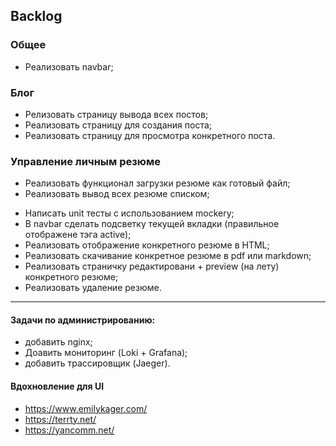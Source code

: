 ## Backlog

### Общее
+ Реализовать navbar;

### Блог
- Релизовать страницу вывода всех постов;
- Реализовать страницу для создания поста;
- Реализовать страницу для просмотра конкретного поста.

### Управление личным резюме
+ Реализовать функционал загрузки резюме как готовый файл;
+ Реализовать вывод всех резюме списком;
- Написать unit тесты с использованием mockery;
- В navbar сделать подсветку текущей вкладки (правильное отображене тэга active);
- Реализовать отображение конкретного резюме в HTML;
- Реализовать скачивание конкретное резюме в pdf или markdown;
- Реализовать страничку редактировани + preview (на лету) конкретного резюме;
- Реализовать удаление резюме.

***

#### Задачи по администрированию:
- добавить nginx;
- Доавить мониторинг (Loki + Grafana);
- добавить трассировщик (Jaeger).

#### Вдохновление для UI
- https://www.emilykager.com/
- https://terrty.net/
- https://yancomm.net/
